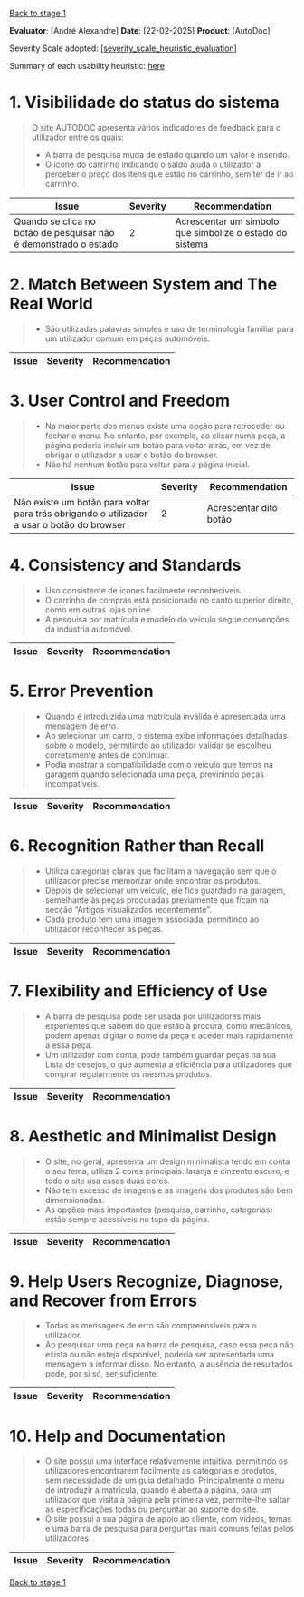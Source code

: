 <!-- This Heuristic Evaluation Workbook replicates the one proposed by the 
Nielsen Norman Group available at: https://media.nngroup.com/media/articles/attachments/Heuristic_Evaluation_Workbook_-_Nielsen_Norman_Group.pdf
-->
[Back to stage 1](../b_stage_1_context_definition)

**Evaluator**: [André Alexandre]
**Date**: [22-02-2025]
**Product**: [AutoDoc]

Severity Scale adopted: [[severity_scale_heuristic_evaluation](heuristic_evaluations/severity_scale_heuristic_evaluation.md)]

Summary of each usability heuristic: [here](https://media.nngroup.com/media/articles/attachments/Heuristic_Summary1-compressed.pdf)

# 1. Visibilidade do status do sistema
>	O site AUTODOC apresenta vários indicadores de feedback para o utilizador entre os quais: 
>	- A barra de pesquisa muda de estado quando um valor é inserido.
>	- O ícone do carrinho indicando o saldo ajuda o utilizador a perceber o preço dos itens que estão no carrinho, sem ter de ir ao carrinho.

| **Issue**       | **Severity** | Recommendation |
| --------------- | ------------ | -------------- |
| Quando se clica no botão de pesquisar não é demonstrado o estado | 2            | Acrescentar um simbolo que simbolize o estado do sistema               |

# 2. Match Between System and The Real World
>	- São utilizadas palavras simples e uso de terminologia familiar para um utilizador comum em peças automóveis.

| **Issue**       | **Severity** | Recommendation |
| --------------- | ------------ | -------------- |

 
# 3. User Control and Freedom
>	- Na maior parte dos menus existe uma opção para retroceder ou fechar o menu. No entanto, por exemplo, ao clicar numa peça, a página poderia incluir um botão para voltar atrás, em vez de obrigar o utilizador a usar o botão do browser.
>   - Não há nenhum botão para voltar para a página inicial.

| **Issue**       | **Severity** | Recommendation |
| --------------- | ------------ | -------------- |
| Não existe um botão para voltar para trás obrigando o utilizador a usar o botão do browser | 2            | Acrescentar dito botão               |

# 4. Consistency and Standards
>	- Uso consistente de ícones facilmente reconhecíveis.
>   - O carrinho de compras está posicionado no canto superior direito, como em outras lojas online.
>   - A pesquisa por matrícula e modelo do veículo segue convenções da indústria automóvel.

| **Issue**       | **Severity** | Recommendation |
| --------------- | ------------ | -------------- |

# 5. Error Prevention
>	- Quando é introduzida uma matrícula inválida é apresentada uma mensagem de erro.
>   - Ao selecionar um carro, o sistema exibe informações detalhadas sobre o modelo, permitindo ao utilizador validar se escolheu corretamente antes de continuar.
>   - Podia mostrar a compatibilidade com o veículo que temos na garagem quando selecionada uma peça, previnindo peças incompatíveis.

| **Issue**       | **Severity** | Recommendation |
| --------------- | ------------ | -------------- |

# 6. Recognition Rather than Recall
>	- Utiliza categorias claras que facilitam a navegação sem que o utilizador precise memorizar onde encontrar os produtos.
>   - Depois de selecionar um veículo, ele fica guardado na garagem, semelhante às peças procuradas previamente que ficam na secção “Artigos visualizados recentemente”.
>   - Cada produto tem uma imagem associada, permitindo ao utilizador reconhecer as peças.

| **Issue**       | **Severity** | Recommendation |
| --------------- | ------------ | -------------- |

# 7. Flexibility and Efficiency of Use
>	- A barra de pesquisa pode ser usada por utilizadores mais experientes que sabem do que estão à procura, como mecânicos, podem apenas digitar o nome da peça e aceder mais rapidamente a essa peça.
>   - Um utilizador com conta, pode também guardar peças na sua Lista de desejos, o que aumenta a eficiência para utilizadores que comprar regularmente os mesmos produtos.

| **Issue**       | **Severity** | Recommendation |
| --------------- | ------------ | -------------- |

# 8. Aesthetic and Minimalist Design
>	- O site, no geral, apresenta um design minimalista tendo em conta o seu tema, utiliza 2 cores principais: laranja e cinzento escuro, e todo o site usa essas duas cores.
>   - Não tem excesso de imagens e as imagens dos produtos são bem dimensionadas.
>   - As opções mais importantes (pesquisa, carrinho, categorias) estão sempre acessíveis no topo da página.

| **Issue**       | **Severity** | Recommendation |
| --------------- | ------------ | -------------- |

# 9. Help Users Recognize, Diagnose, and Recover from Errors
>	- Todas as mensagens de erro são compreensíveis para o utilizador.
>   - Ao pesquisar uma peça na barra de pesquisa, caso essa peça não exista ou não esteja disponível, poderia ser apresentada uma mensagem a informar disso. No entanto, a ausência de resultados pode, por si só, ser suficiente.

| **Issue**       | **Severity** | Recommendation |
| --------------- | ------------ | -------------- |


# 10. Help and Documentation
>	- O site possui uma interface relativamente intuitiva, permitindo os utilizadores encontrarem facilmente as categorias e produtos, sem necessidade de um guia detalhado. Principalmente o menu de introduzir a matrícula, quando é aberta a página, para um utilizador que visita a página pela primeira vez, permite-lhe saltar as especificações todas ou perguntar ao suporte do site.
>   - O site possui a sua página de apoio ao cliente, com vídeos, temas e uma barra de pesquisa para perguntas mais comuns feitas pelos utilizadores.

| **Issue**       | **Severity** | Recommendation |
| --------------- | ------------ | -------------- |


[Back to stage 1](../b_stage_1_context_definition)

